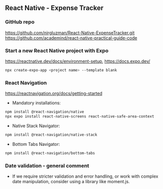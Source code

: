 ## React Native - Expense Tracker

### GitHub repo

https://github.com/nirgluzman/React-Native-ExpenseTracker.git
https://github.com/academind/react-native-practical-guide-code

### Start a new React Native project with Expo

https://reactnative.dev/docs/environment-setup, https://docs.expo.dev/

```bash
npx create-expo-app <project name> --template blank
```

### React Navigation

https://reactnavigation.org/docs/getting-started

- Mandatory installations:

```bash
npm install @react-navigation/native
npx expo install react-native-screens react-native-safe-area-context
```

- Native Stack Navigator:

```bash
npm install @react-navigation/native-stack
```

- Bottom Tabs Navigator:

```bash
npm install @react-navigation/bottom-tabs
```

### Date validation - general comment

- If we require stricter validation and error handling, or work with complex date manipulation,
  consider using a library like moment.js.
